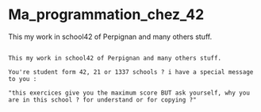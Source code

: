 # Ma_programmation_chez_42
This my work in school42 of Perpignan and many others stuff.
~~~~~~~~~~~~~~~~~~~~~~~~~~~~~~~~~~~~~~~~~~~~~~~~~~~~~~~~~~~~~~~

This my work in school42 of Perpignan and many others stuff.

You're student form 42, 21 or 1337 schools ? i have a special message to you :

"this exercices give you the maximum score BUT ask yourself, why you are in this school ? for understand or for copying ?"
